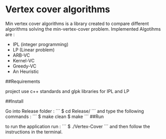 # Vertex cover algorithms

Min vertex cover algorithms is a library created to compare different algorithms solving the min-vertex-cover problem. 
Implemented Algotihms are :
- IPL (integer programming)
- LP  (Linear problem)
- ARB-VC
- Kernel-VC
- Greedy-VC
- An Heuristic

##Requirements

project use c++ standards and glpk libraries for IPL and LP

##Install

Go into Release folder :
´´´
$ cd Release/
´´´
and type the following commands :
´´´
$ make clean
$ make
´´´
##Run

to run the application run :
´´´
$ ./Vertex-Cover
´´´
and then follow the instructions in the terminal.
